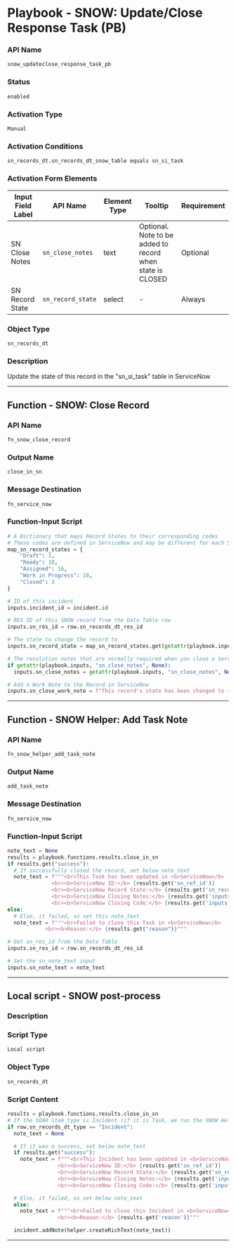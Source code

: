 <!--
    DO NOT MANUALLY EDIT THIS FILE
    THIS FILE IS AUTOMATICALLY GENERATED WITH resilient-sdk codegen
    Generated with resilient-sdk v51.0.5.0.1475
-->

# Playbook - SNOW: Update/Close Response Task (PB)

### API Name
`snow_updateclose_response_task_pb`

### Status
`enabled`

### Activation Type
`Manual`

### Activation Conditions
`sn_records_dt.sn_records_dt_snow_table equals sn_si_task`

### Activation Form Elements
| Input Field Label | API Name | Element Type | Tooltip | Requirement |
| ----------------- | -------- | ------------ | ------- | ----------- |
| SN Close Notes | `sn_close_notes` | text | Optional. Note to be added to record when state is CLOSED | Optional |
| SN Record State | `sn_record_state` | select | - | Always |

### Object Type
`sn_records_dt`

### Description
Update the state of this record in the "sn_si_task" table in ServiceNow


---
## Function - SNOW: Close Record

### API Name
`fn_snow_close_record`

### Output Name
`close_in_sn`

### Message Destination
`fn_service_now`

### Function-Input Script
```python
# A Dictionary that maps Record States to their corresponding codes
# These codes are defined in ServiceNow and may be different for each ServiceNow configuration
map_sn_record_states = {
	"Draft": 1,
	"Ready": 18,
	"Assigned": 16,
	"Work in Progress": 18,
	"Closed": 3
}

# ID of this incident
inputs.incident_id = incident.id

# RES ID of this SNOW record from the Data Table row
inputs.sn_res_id = row.sn_records_dt_res_id

# The state to change the record to
inputs.sn_record_state = map_sn_record_states.get(getattr(playbook.inputs, "sn_record_state", None))

# The resolution notes that are normally required when you close a ServiceNow record
if getattr(playbook.inputs, "sn_close_notes", None):
  inputs.sn_close_notes = getattr(playbook.inputs, "sn_close_notes", None)

# Add a Work Note to the Record in ServiceNow
inputs.sn_close_work_note = f"This record's state has been changed to {playbook.inputs.sn_record_state} by IBM SOAR"

```

---
## Function - SNOW Helper: Add Task Note

### API Name
`fn_snow_helper_add_task_note`

### Output Name
`add_task_note`

### Message Destination
`fn_service_now`

### Function-Input Script
```python
note_text = None
results = playbook.functions.results.close_in_sn
if results.get("success"):
  # If successfully closed the record, set below note_text
  note_text = f"""<br>This Task has been updated in <b>ServiceNow</b>
              <br><b>ServiceNow ID:</b> {results.get('sn_ref_id')}
              <br><b>ServiceNow Record State:</b> {results.get('sn_record_state')}
              <br><b>ServiceNow Closing Notes:</b> {results.get('inputs', {}).get('sn_close_notes')}
              <br><b>ServiceNow Closing Code:</b> {results.get('inputs', {}).get('sn_close_code')}"""
else:
  # Else, it failed, so set this note_text
  note_text = f"""<br>Failed to close this Task in <b>ServiceNow</b>
            <br><b>Reason:</b> {results.get("reason")}"""

# Get sn_res_id from the Data Table
inputs.sn_res_id = row.sn_records_dt_res_id

# Set the sn_note_text input
inputs.sn_note_text = note_text

```

---

## Local script - SNOW post-process

### Description


### Script Type
`Local script`

### Object Type
`sn_records_dt`

### Script Content
```python
results = playbook.functions.results.close_in_sn
# If the SOAR item type is Incident (if it is Task, we run the SNOW Helper: Add Task Note function)
if row.sn_records_dt_type == "Incident":
  note_text = None

  # If it was a success, set below note_text
  if results.get("success"):
    note_text = f"""<br>This Incident has been updated in <b>ServiceNow</b>
                <br><b>ServiceNow ID:</b> {results.get('sn_ref_id')}
                <br><b>ServiceNow Record State:</b> {results.get('sn_record_state')}
                <br><b>ServiceNow Closing Notes:</b> {results.get('inputs', {}).get('sn_close_notes')}
                <br><b>ServiceNow Closing Code:</b> {results.get('inputs', {}).get('sn_close_code')}"""

  # Else, it failed, so set below note_text
  else:
    note_text = f"""<br>Failed to close this Incident in <b>ServiceNow</b>
                <br><b>Reason:</b> {results.get('reason')}"""

  incident.addNote(helper.createRichText(note_text))
```

---


